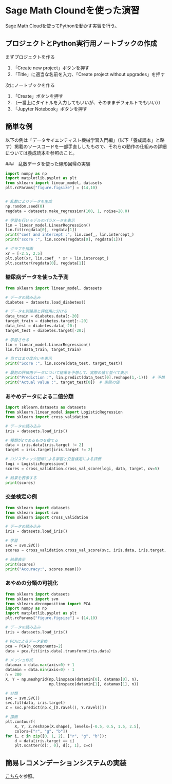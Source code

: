 # Sage Math Cloundを使った演習

[Sage Math Cloud](http://cloud.sagemath.com)を使ってPythonを動かす実習を行う。

## <a name="a">プロジェクトとPython実行用ノートブックの作成</a>

まずプロジェクトを作る

1. 「Create new project」ボタンを押す
1. 「Title」に適当な名前を入力、「Create project without upgrades」を押す

次にノートブックを作る

1. 「Create」ボタンを押す
1. （一番上にタイトルを入力してもいいが、そのままデフォルトでもいい））
1. 「Jupyter Notebook」ボタンを押す


## <a name="b">簡単な例</a>
以下の例は「データサイエンティスト機械学習入門編」（以下「養成読本」と略す）掲載のソースコードを一部手直ししたもので、それらの動作の仕組みの詳細については養成読本を参照のこと。

###　乱数データを使った線形回帰の実験

```python
import numpy as np
import matplotlib.pyplot as plt
from sklearn import linear_model, datasets
plt.rcParams["figure.figsize"] = (14,10)


# 乱数によりデータを生成
np.random.seed(0)
regdata = datasets.make_regression(100, 1, noise=20.0)

# 学習を行いモデルのパラメータを表示
lin = linear_model.LinearRegression()
lin.fit(regdata[0], regdata[1])
print("coef and intercept :", lin.coef_, lin.intercept_)
print("score :", lin.score(regdata[0], regdata[1]))

# グラフを描画
xr = [-2.5, 2.5]
plt.plot(xr, lin.coef_ * xr + lin.intercept_)
plt.scatter(regdata[0], regdata[1])
```

### 糖尿病データを使った予測

```python
from sklearn import linear_model, datasets

# データの読み込み
diabetes = datasets.load_diabetes()

# データを訓練用と評価用に分ける
data_train = diabetes.data[:-20]
target_train = diabetes.target[:-20]
data_test = diabetes.data[-20:]
target_test = diabetes.target[-20:]

# 学習させる
lin = linear_model.LinearRegression()
lin.fit(data_train, target_train)

# 当てはまり度合いを表示
print("Score :", lin.score(data_test, target_test))

# 最初の評価用データについて結果を予想して、実際の値と並べて表示
print("Prediction :", lin.predict(data_test[0].reshape(1,-1)))  # 予想
print("Actual value :", target_test[0])  # 実際の値
```

### あやめデータによる二値分類

```python
import sklearn.datasets as datasets
from sklearn.linear_model import LogisticRegression
from sklearn import cross_validation

# データの読み込み
iris = datasets.load_iris()

# 種類が2であるものを捨てる
data = iris.data[iris.target != 2]
target = iris.target[iris.target != 2]

# ロジスティック回帰による学習と交差検定による評価
logi = LogisticRegression()
scores = cross_validation.cross_val_score(logi, data, target, cv=5)

# 結果を表示する
print(scores)
```

### 交差検定の例

```python
from sklearn import datasets
from sklearn import svm
from sklearn import cross_validation

# データの読み込み
iris = datasets.load_iris()

# 学習
svc = svm.SVC()
scores = cross_validation.cross_val_score(svc, iris.data, iris.target, cv=5)

# 結果表示
print(scores)
print("Accuracy:", scores.mean())
```

### あやめの分類の可視化

```python
from sklearn import datasets
from sklearn import svm
from sklearn.decomposition import PCA
import numpy as np
import matplotlib.pyplot as plt
plt.rcParams["figure.figsize"] = (14,10)

# データの読み込み
iris = datasets.load_iris()

# PCAによるデータ変換
pca = PCA(n_components=2)
data = pca.fit(iris.data).transform(iris.data)

# メッシュ作成
datamax = data.max(axis=0) + 1
datamin = data.min(axis=0) - 1
n = 200
X, Y = np.meshgrid(np.linspace(datamin[0], datamax[0], n),
                   np.linspace(datamin[1], datamax[1], n))

# 分類
svc = svm.SVC()
svc.fit(data, iris.target)
Z = svc.predict(np.c_[X.ravel(), Y.ravel()])

# 描画
plt.contourf(
    X, Y, Z.reshape(X.shape), levels=[-0.5, 0.5, 1.5, 2.5],
    colors=["r", "g", "b"])
for i, c in zip([0, 1, 2], ["r", "g", "b"]):
    d = data[iris.target == i]
    plt.scatter(d[:, 0], d[:, 1], c=c)
```

## <a name="c">簡易レコメンデーションシステムの実装</a>

[こちら](recommender.html)を参照。
